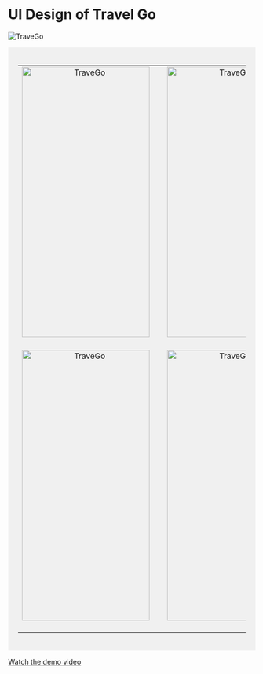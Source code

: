 # UI Design of Travel Go
![TraveGo](https://github.com/rahulbamniya20/TravelGo-UI-Design/assets/110114539/f053f6f8-57b3-40f6-9529-9ea453dcfd22)

<div style="text-align: center; background-color: #f0f0f0; padding: 20px;">
<table >
  <tr>
    <td style="margin: auto; text-align: center;">
      <img src="https://github.com/rahulbamniya20/TravelGo-UI-Design/assets/110114539/98ca39fb-6cf3-495d-a843-4e27b6eae1e0" alt="TraveGo" width="260" height="550"/>
    </td>
    <td style="margin: 20px; text-align: center;">
      <img src="https://github.com/rahulbamniya20/TravelGo-UI-Design/assets/110114539/54744236-41a3-482b-b0e5-e6d73067f7f2" alt="TraveGo" width="260" height="550"/>
    </td>
  </tr>
  
  <tr>
    <td style="margin: 20px; text-align: center;">
     <img src="https://github.com/rahulbamniya20/TravelGo-UI-Design/assets/110114539/58ef2fb4-423d-4571-91f1-7426a8763baa" alt="TraveGo" width="260" height="550"/>
    </td>
    <td style="margin: 20px; text-align: center;">
      <img src="https://github.com/rahulbamniya20/TravelGo-UI-Design/assets/110114539/c673b84d-8140-40a4-ba7e-b4b48bdc6056" alt="TraveGo" width="260" height="550" style="margin: 20"/>
    </td>
  </tr>
</table>
</div>

[Watch the demo video](https://github.com/rahulbamniya20/TravelGo-UI-Design/assets/110114539/87dfae0b-90fc-4355-925e-233623c9896c)


